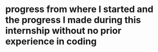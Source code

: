 # progress from where I started and the progress I made during this internship without no prior experience in coding
